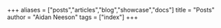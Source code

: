 +++
aliases = ["posts","articles","blog","showcase","docs"]
title = "Posts"
author = "Aidan Neeson"
tags = ["index"]
+++

